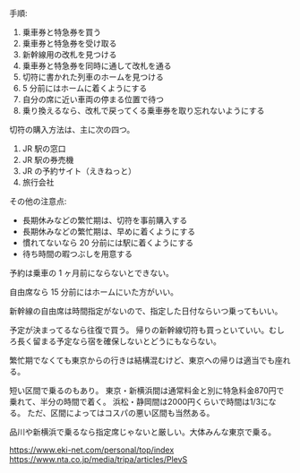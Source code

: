 手順:

1. 乗車券と特急券を買う
2. 乗車券と特急券を受け取る
3. 新幹線用の改札を見つける
4. 乗車券と特急券を同時に通して改札を通る
5. 切符に書かれた列車のホームを見つける
6. 5 分前にはホームに着くようにする
7. 自分の席に近い車両の停まる位置で待つ
8. 乗り換えるなら、改札で戻ってくる乗車券を取り忘れないようにする

切符の購入方法は、主に次の四つ。

1. JR 駅の窓口
2. JR 駅の券売機
3. JR の予約サイト（えきねっと）
4. 旅行会社

その他の注意点:

- 長期休みなどの繁忙期は、切符を事前購入する
- 長期休みなどの繁忙期は、早めに着くようにする
- 慣れてないなら 20 分前には駅に着くようにする
- 待ち時間の暇つぶしを用意する

予約は乗車の 1 ヶ月前にならないとできない。

自由席なら 15 分前にはホームにいた方がいい。

新幹線の自由席は時間指定がないので、指定した日付ならいつ乗ってもいい。

予定が決まってるなら往復で買う。
帰りの新幹線切符も買っといていい。むしろ長く留まる予定なら宿を確保しないとどうにもならない。

繁忙期でなくても東京からの行きは結構混むけど、東京への帰りは適当でも座れる。

短い区間で乗るのもあり。
東京・新横浜間は通常料金と別に特急料金870円で乗れて、半分の時間で着く。
浜松・静岡間は2000円くらいで時間は1/3になる。
ただ、区間によってはコスパの悪い区間も当然ある。

品川や新横浜で乗るなら指定席じゃないと厳しい。大体みんな東京で乗る。

https://www.eki-net.com/personal/top/index
https://www.nta.co.jp/media/tripa/articles/PlevS
